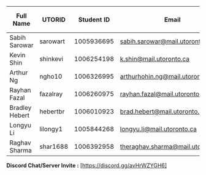 | Full Name      | UTORID   | Student ID | Email                           | Best Way to Contact | Discord Username        |
| -------------- | -------- | ---------- | ------------------------------- | ------------------- | ----------------------- |
| Sabih Sarowar  | sarowart | 1005936695 | sabih.sarowar@mail.utoronto.ca  | Discord             | philipsman#6415         |
| Kevin Shin     | shinkevi | 1006254198 | k.shin@mail.utoronto.ca         | Discord             | xxminecraftboy69xx#2108 |
| Arthur Ng      | ngho10   | 1006326995 | arthurhohin.ng@mail.utoronto.ca | Discord             | Artee#3883              |
| Rayhan Fazal   | fazalray | 1006260975 | rayhan.fazal@mail.utoronto.ca   | Discord             | zzzzzzzzzzz#1140        |
| Bradley Hebert | hebertbr | 1006010923 | brad.hebert@mail.utoronto.ca    | Discord             | BradleyWaffles#5043     |
| Longyu Li      | lilongy1 | 1005844268 | longyu.li@mail.utoronto.ca      | Discord             | Minez#6567              |
|Raghav Sharma|shar1688|1006392958|theraghav.sharma@mail.utoronto.ca|Discord|Timbit#2594|



**Discord Chat/Server Invite :** [https://discord.gg/avHrWZYGH6]

